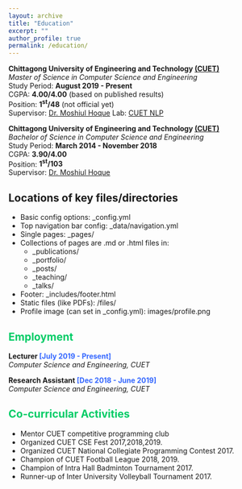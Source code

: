 ```yaml
---
layout: archive
title: "Education"
excerpt: ""
author_profile: true
permalink: /education/
---
```



**Chittagong University of Engineering and Technology [(CUET)](https://www.cuet.ac.bd/dept/cse)**   
*Master of Science in Computer Science and Engineering*   
Study Period: <b>August 2019 - Present</b>   
CGPA: <b>4.00/4.00</b> (based on published results)   
Position: <b>1<sup>st</sup>/48</b> (not official yet)    
Supervisor: [Dr. Moshiul Hoque](https://cuetnlp.com/people/) Lab: [CUET NLP](https://cuetnlp.com)


**Chittagong University of Engineering and Technology [(CUET)](https://www.cuet.ac.bd/dept/cse)**   
*Bachelor of Science in Computer Science and Engineering*   
Study Period: <b>March 2014 - November 2018</b>   
CGPA: <b>3.90/4.00</b>  
Position: <b>1<sup>st</sup>/103</b>   
Supervisor: [Dr. Moshiul Hoque](https://cuetnlp.com/people/) 

## Locations of key files/directories

* Basic config options: _config.yml
* Top navigation bar config: _data/navigation.yml
* Single pages: _pages/
* Collections of pages are .md or .html files in:
  * _publications/
  * _portfolio/
  * _posts/
  * _teaching/
  * _talks/
* Footer: _includes/footer.html
* Static files (like PDFs): /files/
* Profile image (can set in _config.yml): images/profile.png


## <font color="#00cc66"> Employment </font>
 **Lecturer <font color="#3366ff">[July 2019 - Present]</font>**   
 *Computer Science and Engineering, CUET*

 **Research Assistant <font color="#3366ff">[Dec 2018 - June 2019]</font>**    
 *Computer Science and Engineering, CUET*

## <font color="#00cc66"> Co-curricular Activities </font>

   * Mentor CUET competitive programming club
   * Organized CUET CSE Fest 2017,2018,2019.
   * Organized CUET National Collegiate Programming Contest 2017.
   * Champion of CUET Football League 2018, 2019.
   * Champion of Intra Hall Badminton Tournament 2017.
   * Runner-up of Inter University Volleyball Tournament 2017.
